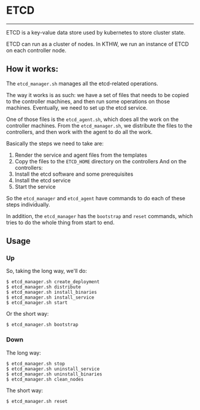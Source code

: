 # ETCD
---

ETCD is a key-value data store used by kubernetes to store cluster state.

ETCD can run as a cluster of nodes. In KTHW, we run an instance of ETCD
on each controller node.

## How it works:

The `etcd_manager.sh` manages all the etcd-related operations.

The way it works is as such:
we have a set of files that needs to be copied to the controller machines, and then
run some operations on those machines. Eventually, we need to set up the etcd service.

One of those files is the `etcd_agent.sh`, which does all the work on the controller machines.
From the `etcd_manager.sh`, we distribute the files to the controllers, and then work with the
agent to do all the work.

Basically the steps we need to take are:
1. Render the service and agent files from the templates
2. Copy the files to the `ETCD_HOME` directory on the controllers
And on the controllers:
3. Install the etcd software and some prerequisites
4. Install the etcd service
5. Start the service

So the `etcd_manager` and `etcd_agent` have commands to do each of these steps individually.

In addition, the `etcd_manager` has the `bootstrap` and `reset` commands, which tries to 
do the whole thing from start to end.

## Usage

### Up
So, taking the long way, we'll do:
```
$ etcd_manager.sh create_deployment
$ etcd_manager.sh distribute
$ etcd_manager.sh install_binaries
$ etcd_manager.sh install_service
$ etcd_manager.sh start
```

Or the short way:
```
$ etcd_manager.sh bootstrap
```

### Down
The long way:
```
$ etcd_manager.sh stop
$ etcd_manager.sh uninstall_service
$ etcd_manager.sh uninstall_binaries
$ etcd_manager.sh clean_nodes
```

The short way:
```
$ etcd_manager.sh reset
```




